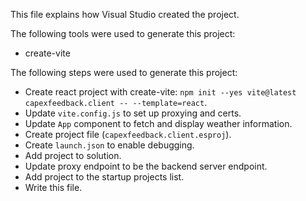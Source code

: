 This file explains how Visual Studio created the project.

The following tools were used to generate this project:
- create-vite

The following steps were used to generate this project:
- Create react project with create-vite: `npm init --yes vite@latest capexfeedback.client -- --template=react`.
- Update `vite.config.js` to set up proxying and certs.
- Update `App` component to fetch and display weather information.
- Create project file (`capexfeedback.client.esproj`).
- Create `launch.json` to enable debugging.
- Add project to solution.
- Update proxy endpoint to be the backend server endpoint.
- Add project to the startup projects list.
- Write this file.
